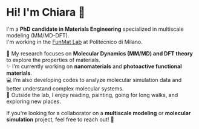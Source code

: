 # Hi! I'm Chiara 👋

I'm a **PhD candidate in Materials Engineering** specialized in multiscale modeling (MM/MD-DFT).  
I'm working in the [FunMat Lab](https://www.cmic.polimi.it/en/ricerca/elenco-gruppi-di-ricerca/funmat/) at Politecnico di Milano.

🔬 My research focuses on **Molecular Dynamics (MM/MD) and DFT theory** to explore the properties of materials.  
✨ I’m currently working on **nanomaterials** and **photoactive functional materials**.  
💻 I’m also developing codes to analyze molecular simulation data and better understand complex molecular systems.  
🌿 Outside the lab, I enjoy reading, painting, going for long walks, and exploring new places.

If you're looking for a collaborator on a **multiscale modeling** or **molecular simulation** project, feel free to reach out! 🤝
